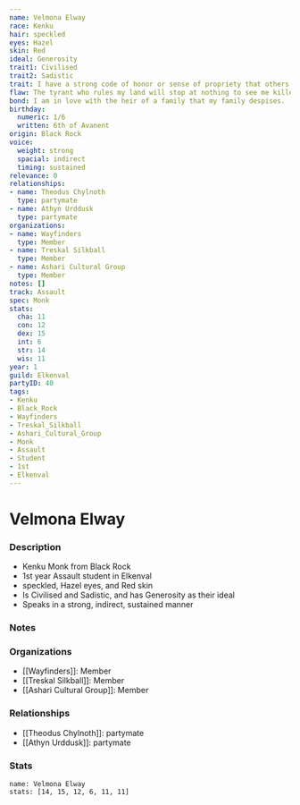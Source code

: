 ```yaml
---
name: Velmona Elway
race: Kenku
hair: speckled
eyes: Hazel
skin: Red
ideal: Generosity
trait1: Civilised
trait2: Sadistic
trait: I have a strong code of honor or sense of propriety that others don't comprehend.
flaw: The tyrant who rules my land will stop at nothing to see me killed.
bond: I am in love with the heir of a family that my family despises.
birthday:
  numeric: 1/6
  written: 6th of Avanent
origin: Black Rock
voice:
  weight: strong
  spacial: indirect
  timing: sustained
relevance: 0
relationships:
- name: Theodus Chylnoth
  type: partymate
- name: Athyn Urddusk
  type: partymate
organizations:
- name: Wayfinders
  type: Member
- name: Treskal Silkball
  type: Member
- name: Ashari Cultural Group
  type: Member
notes: []
track: Assault
spec: Monk
stats:
  cha: 11
  con: 12
  dex: 15
  int: 6
  str: 14
  wis: 11
year: 1
guild: Elkenval
partyID: 40
tags:
- Kenku
- Black_Rock
- Wayfinders
- Treskal_Silkball
- Ashari_Cultural_Group
- Monk
- Assault
- Student
- 1st
- Elkenval
---
```

# Velmona Elway
### Description
- Kenku Monk from Black Rock
- 1st year Assault student in Elkenval
- speckled, Hazel eyes, and Red skin
- Is Civilised and Sadistic, and has Generosity as their ideal
- Speaks in a strong, indirect, sustained manner

### Notes

### Organizations
- [[Wayfinders]]: Member
- [[Treskal Silkball]]: Member
- [[Ashari Cultural Group]]: Member

### Relationships
- [[Theodus Chylnoth]]: partymate
- [[Athyn Urddusk]]: partymate

### Stats
```statblock
name: Velmona Elway
stats: [14, 15, 12, 6, 11, 11]
```